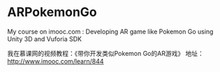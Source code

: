 # ARPokemonGo
My course on imooc.com : Developing AR game like Pokemon Go using Unity 3D and Vuforia SDK

我在慕课网的视频教程：《带你开发类似Pokemon Go的AR游戏》 
地址：http://www.imooc.com/learn/844
